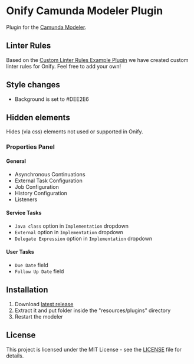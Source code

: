 # Onify Camunda Modeler Plugin

Plugin for the [Camunda Modeler](https://camunda.com/download/modeler/).

## Linter Rules

Based on the [Custom Linter Rules Example Plugin](https://github.com/camunda/camunda-modeler-custom-linter-rules-plugin) we have created custom linter rules for Onify. Feel free to add your own! 

## Style changes

* Background is set to #DEE2E6

## Hidden elements

Hides (via css) elements not used or supported in Onify.

### Properties Panel

#### General

* Asynchronous Continuations
* External Task Configuration
* Job Configuration
* History Configuration
* Listeners

#### Service Tasks

* `Java class` option in `Implementation` dropdown
* `External` option in `Implementation` dropdown
* `Delegate Expression` option in `Implementation` dropdown

#### User Tasks

* `Due Date` field
* `Follow Up Date` field

## Installation

1. Download [latest release](/onify/onify-camunda-modeler-plugin/releases/latest)
2. Extract it and put folder inside the "resources/plugins" directory
3. Restart the modeler

## License

This project is licensed under the MIT License - see the [LICENSE](LICENSE) file for details.

